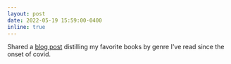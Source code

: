 ```yaml
---
layout: post
date: 2022-05-19 15:59:00-0400
inline: true
---
```


Shared a [blog post](/blog/books) distilling my favorite books by genre I've read since the onset of covid.
